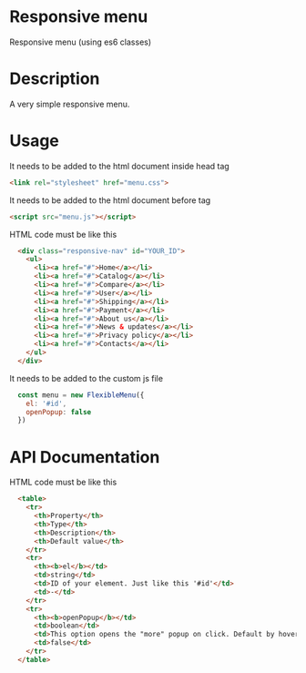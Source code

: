 # Responsive menu
Responsive menu (using es6 classes)

# Description
A very simple responsive menu.

# Usage
It needs to be added to the html document inside head tag

```html
<link rel="stylesheet" href="menu.css">
```
It needs to be added to the html document before </body> tag

```html
<script src="menu.js"></script>
```
HTML code must be like this
```html
  <div class="responsive-nav" id="YOUR_ID">
    <ul>
      <li><a href="#">Home</a></li>
      <li><a href="#">Catalog</a></li>
      <li><a href="#">Compare</a></li>
      <li><a href="#">User</a></li>
      <li><a href="#">Shipping</a></li>
      <li><a href="#">Payment</a></li>
      <li><a href="#">About us</a></li>
      <li><a href="#">News & updates</a></li>
      <li><a href="#">Privacy policy</a></li>
      <li><a href="#">Contacts</a></li>
    </ul>
  </div>
```

It needs to be added to the custom js file
```js script
  const menu = new FlexibleMenu({
    el: '#id',
    openPopup: false
  })
```

# API Documentation
HTML code must be like this
```html
  <table>
    <tr>
      <th>Property</th>
      <th>Type</th>
      <th>Description</th>
      <th>Default value</th>
    </tr>
    <tr>
      <th><b>el</b></td>
      <td>string</td>
      <td>ID of your element. Just like this '#id'</td>
      <td>-</td>
    </tr>
    <tr>
      <th><b>openPopup</b></td>
      <td>boolean</td>
      <td>This option opens the "more" popup on click. Default by hover.</td>
      <td>false</td>
    </tr>
  </table>
```
